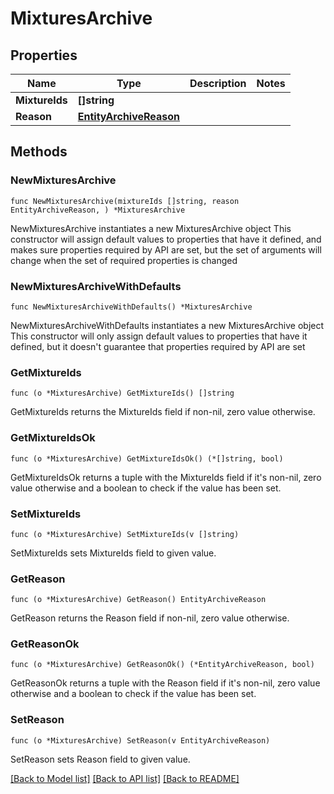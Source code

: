 # MixturesArchive

## Properties

Name | Type | Description | Notes
------------ | ------------- | ------------- | -------------
**MixtureIds** | **[]string** |  | 
**Reason** | [**EntityArchiveReason**](EntityArchiveReason.md) |  | 

## Methods

### NewMixturesArchive

`func NewMixturesArchive(mixtureIds []string, reason EntityArchiveReason, ) *MixturesArchive`

NewMixturesArchive instantiates a new MixturesArchive object
This constructor will assign default values to properties that have it defined,
and makes sure properties required by API are set, but the set of arguments
will change when the set of required properties is changed

### NewMixturesArchiveWithDefaults

`func NewMixturesArchiveWithDefaults() *MixturesArchive`

NewMixturesArchiveWithDefaults instantiates a new MixturesArchive object
This constructor will only assign default values to properties that have it defined,
but it doesn't guarantee that properties required by API are set

### GetMixtureIds

`func (o *MixturesArchive) GetMixtureIds() []string`

GetMixtureIds returns the MixtureIds field if non-nil, zero value otherwise.

### GetMixtureIdsOk

`func (o *MixturesArchive) GetMixtureIdsOk() (*[]string, bool)`

GetMixtureIdsOk returns a tuple with the MixtureIds field if it's non-nil, zero value otherwise
and a boolean to check if the value has been set.

### SetMixtureIds

`func (o *MixturesArchive) SetMixtureIds(v []string)`

SetMixtureIds sets MixtureIds field to given value.


### GetReason

`func (o *MixturesArchive) GetReason() EntityArchiveReason`

GetReason returns the Reason field if non-nil, zero value otherwise.

### GetReasonOk

`func (o *MixturesArchive) GetReasonOk() (*EntityArchiveReason, bool)`

GetReasonOk returns a tuple with the Reason field if it's non-nil, zero value otherwise
and a boolean to check if the value has been set.

### SetReason

`func (o *MixturesArchive) SetReason(v EntityArchiveReason)`

SetReason sets Reason field to given value.



[[Back to Model list]](../README.md#documentation-for-models) [[Back to API list]](../README.md#documentation-for-api-endpoints) [[Back to README]](../README.md)


